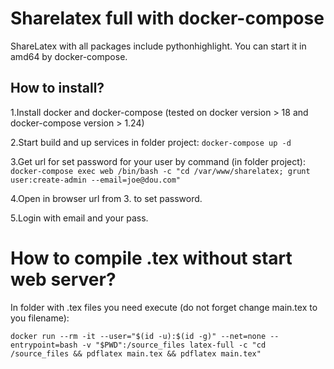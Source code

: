 # Sharelatex full with docker-compose

ShareLatex with all packages include pythonhighlight. You can start it in amd64 by docker-compose.

## How to install?

1.Install docker and docker-compose (tested on docker version > 18 and docker-compose version > 1.24)

2.Start build and up services in folder project:
```docker-compose up -d```

3.Get url for set password for your user by command (in folder project):
```docker-compose exec web /bin/bash -c "cd /var/www/sharelatex; grunt user:create-admin --email=joe@dou.com"``` 

4.Open in browser url from 3. to set password.

5.Login with email and your pass.

# How to compile .tex without start web server?

In folder with .tex files you need execute (do not forget change main.tex to you filename):

```
docker run --rm -it --user="$(id -u):$(id -g)" --net=none --entrypoint=bash -v "$PWD":/source_files latex-full -c "cd /source_files && pdflatex main.tex && pdflatex main.tex"
```